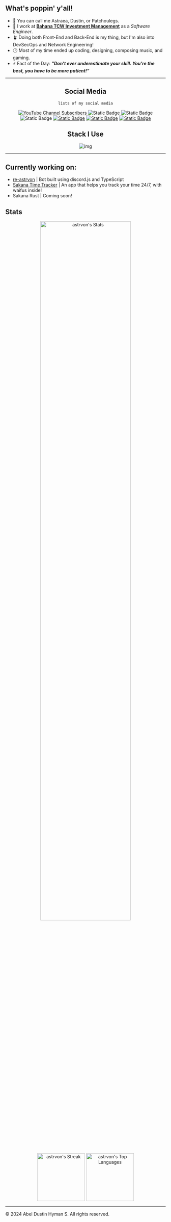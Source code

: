 ## What's poppin' y'all!

- 💫 You can call me Astraea, Dustin, or Patchoulegs.
- 🔎 I work at [**Bahana TCW Investment Management**](https://link.bahanatcw.com/) as a _Software
  Engineer_.
- 🪴 Doing both Front-End and Back-End is my thing, but I'm also into DevSecOps and Network Engineering!
- 🕛 Most of my time ended up coding, designing, composing music, and gaming.
- ⚡ Fact of the Day: ***"Don't ever underestimate your skill. You're the best, you have to be more patient!"***

---

<div align="center">

## Social Media

`lists of my social media`

[![YouTube Channel Subscribers](https://img.shields.io/youtube/channel/subscribers/UCEl_-AQM2eBiOt6ZOYojsgg?style=flat-square&logo=youtube&logoColor=FF0000&label=As%2Braea&labelColor=white&color=FF0000)](https://youtube.com/@astrvon)
![Static Badge](https://img.shields.io/badge/HerSkibidi-%237065-gray?style=flat-square&logo=riot-games&logoColor=EB0029&labelColor=white)
![Static Badge](https://img.shields.io/badge/SEA%20(Southeast%20Asia)-FA4454?style=flat-square&logo=valorant&logoColor=white&labelColor=FA4454)
<br/>
![Static Badge](https://img.shields.io/badge/%40astrvon-5865F2?style=flat-square&logo=discord&logoColor=white&labelColor=5865F2)
[![Static Badge](https://img.shields.io/badge/Click%20here!-25D366?style=flat-square&logo=whatsapp&logoColor=white&labelColor=25D366)](https://wa.me/628971406428)
[![Static Badge](https://img.shields.io/badge/dusthxx-000000?style=flat-square&logo=steam&logoColor=white&labelColor=000000)](https://steamcommunity.com/id/dusthxx)
[![Static Badge](https://img.shields.io/badge/phnksomnia-white?style=flat-square&logo=instagram&logoColor=E4405F&labelColor=white)](https://instagram.com/phnksomnia)

## Stack I Use

![img](https://skillicons.dev/icons?i=github,arch,kubernetes,docker,javascript,typescript,go,java,react,vite,next,express,spring,bootstrap,tailwindcss,postgres,mysql,vue,netlify,vercel&perline=10)

</div>

---

## Currently working on:

+ [re-astrvon](https://github.com/astrvon/re-astrvon) | Bot built using discord.js and TypeScript
+ [Sakana Time Tracker](https://github.com/astrvon/sakana-time-tracker) | An app that helps you track your time 24/7,
  with waifus inside!
+ Sakana Rust | Coming soon!

## Stats

<div align="center">
<img src="https://github-readme-stats.vercel.app/api?username=astrvon&theme=onedark&show_icons=true&hide_border=false&count_private=true" alt="astrvon's Stats" width="75%">

<img src="https://github-readme-streak-stats.herokuapp.com/?user=astrvon&theme=onedark&hide_border=false" alt="astrvon's Streak" height="150">
<img src="https://github-readme-stats.vercel.app/api/top-langs/?username=astrvon&theme=onedark&show_icons=true&hide_border=false&layout=compact" alt="astrvon's Top Languages" height="150">
</div>

---

&copy; 2024 Abel Dustin Hyman S. All rights reserved.